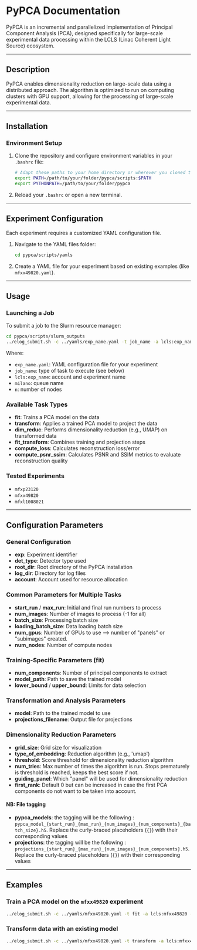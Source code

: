 
# PyPCA Documentation

PyPCA is an incremental and parallelized implementation of Principal Component Analysis (PCA), designed specifically for large-scale experimental data processing within the LCLS (Linac Coherent Light Source) ecosystem.

---

## Description

PyPCA enables dimensionality reduction on large-scale data using a distributed approach. The algorithm is optimized to run on computing clusters with GPU support, allowing for the processing of large-scale experimental data.

---

## Installation

### Environment Setup

1. Clone the repository and configure environment variables in your `.bashrc` file:

    ```bash
    # Adapt these paths to your home directory or wherever you cloned the repository
    export PATH=/path/to/your/folder/pypca/scripts:$PATH
    export PYTHONPATH=/path/to/your/folder/pypca
    ```

2. Reload your `.bashrc` or open a new terminal.

---

## Experiment Configuration

Each experiment requires a customized YAML configuration file.

1. Navigate to the YAML files folder:
    ```bash
    cd pypca/scripts/yamls
    ```

2. Create a YAML file for your experiment based on existing examples (like `mfxx49820.yaml`).

---

## Usage

### Launching a Job

To submit a job to the Slurm resource manager:

```bash
cd pypca/scripts/slurm_outputs
../elog_submit.sh -c ../yamls/exp_name.yaml -t job_name -a lcls:exp_name -q milano -n 1
```

Where:
- `exp_name.yaml`: YAML configuration file for your experiment
- `job_name`: type of task to execute (see below)
- `lcls:exp_name`: account and experiment name
- `milano`: queue name
- `n`: number of nodes

### Available Task Types

- **fit**: Trains a PCA model on the data
- **transform**: Applies a trained PCA model to project the data
- **dim_reduc**: Performs dimensionality reduction (e.g., UMAP) on transformed data
- **fit_transform**: Combines training and projection steps
- **compute_loss**: Calculates reconstruction loss/error
- **compute_psnr_ssim**: Calculates PSNR and SSIM metrics to evaluate reconstruction quality

### Tested Experiments

- `mfxp23120`
- `mfxx49820`
- `mfxl1008021`

---

## Configuration Parameters

### General Configuration

- **exp**: Experiment identifier
- **det_type**: Detector type used
- **root_dir**: Root directory of the PyPCA installation
- **log_dir**: Directory for log files
- **account**: Account used for resource allocation

### Common Parameters for Multiple Tasks

- **start_run** / **max_run**: Initial and final run numbers to process
- **num_images**: Number of images to process (-1 for all)
- **batch_size**: Processing batch size
- **loading_batch_size**: Data loading batch size
- **num_gpus**: Number of GPUs to use --> number of "panels" or "subimages" created.
- **num_nodes**: Number of compute nodes

### Training-Specific Parameters (fit)

- **num_components**: Number of principal components to extract
- **model_path**: Path to save the trained model
- **lower_bound** / **upper_bound**: Limits for data selection

### Transformation and Analysis Parameters

- **model**: Path to the trained model to use
- **projections_filename**: Output file for projections

### Dimensionality Reduction Parameters
 
- **grid_size**: Grid size for visualization
- **type_of_embedding**: Reduction algorithm (e.g., 'umap')
- **threshold**: Score threshold for dimensionality reduction algorithm
- **num_tries**: Max number of times the algorithm is run. Stops prematurely is threshold is reached, keeps the best score if not.
- **guiding_panel**: Which "panel" will be used for dimensionality reduction
- **first_rank**: Default 0 but can be increased in case the first PCA components do not want to be taken into account.

#### NB: File tagging

- **pypca_models**: the tagging will be the following : `pypca_model_{start_run}_{max_run}_{num_images}_{num_components}_{batch_size}.h5`. Replace the curly-braced placeholders (`{}`) with their corresponding values
- **projections**: the tagging will be the following : `projections_{start_run}_{max_run}_{num_images}_{num_components}.h5`. Replace the curly-braced placeholders (`{}`) with their corresponding values
  
---

## Examples

### Train a PCA model on the `mfxx49820` experiment

```bash
../elog_submit.sh -c ../yamls/mfxx49820.yaml -t fit -a lcls:mfxx49820 -q milano -n 8
```

### Transform data with an existing model

```bash
../elog_submit.sh -c ../yamls/mfxx49820.yaml -t transform -a lcls:mfxx49820 -q milano -n 8
```
